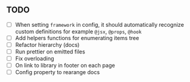 ## TODO

- [ ] When setting `framework` in config, it should automatically recognize custom definitions for example `@jsx`, `@props`, `@hook`
- [ ] Add helpers functions for enumerating items tree
- [ ] Refactor hierarchy (docs) 
- [ ] Run prettier on emitted files
- [ ] Fix overloading
- [ ] On link to library in footer on each page
- [ ] Config property to rearange docs
